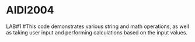 # AIDI2004
LAB#1
#This code demonstrates various string and math operations, as well as taking user input and performing calculations based on the input values.